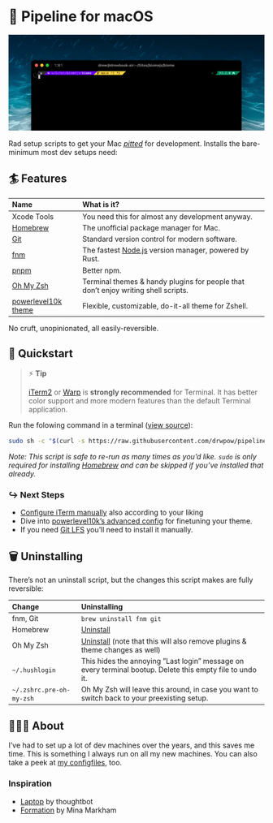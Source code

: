 # 🌊 Pipeline for macOS

![pipeline](./pipeline.png)

Rad setup scripts to get your Mac [_pitted_](https://youtu.be/Y5ckCAUVOn0?si=puIdT-Yu3xuY1mZK) for development. Installs the bare-minimum most dev setups need:

## 🏄 Features

| Name                                                            | What is it?                                                                        |
| :-------------------------------------------------------------- | :--------------------------------------------------------------------------------- |
| Xcode Tools                                                     | You need this for almost any development anyway.                                   |
| [Homebrew](https://brew.sh/)                                    | The unofficial package manager for Mac.                                            |
| [Git](https://git-scm.com/)                                     | Standard version control for modern software.                                      |
| [fnm](https://github.com/Schniz/fnm)                            | The fastest [Node.js](https://nodejs.org/en) version manager, powered by Rust.     |
| [pnpm](https://pnpm.io)                                         | Better npm.                                                                        |
| [Oh My Zsh](https://github.com/robbyrussell/oh-my-zsh)          | Terminal themes & handy plugins for people that don’t enjoy writing shell scripts. |
| [powerlevel10k theme](https://github.com/romkatv/powerlevel10k) | Flexible, customizable, do-it-all theme for Zshell.                                |

No cruft, unopinionated, all easily-reversible.

## 🚀 Quickstart

> ⚡ **Tip**
>
> [iTerm2](https://iterm2.com/) or [Warp](https://www.warp.dev/) is **strongly recommended** for Terminal. It has better color support and more modern features than the default Terminal application.

Run the folowing command in a terminal ([view source](https://github.com/drwpow/pipeline/blob/main/bin/pipeline)):

```sh
sudo sh -c "$(curl -s https://raw.githubusercontent.com/drwpow/pipeline/main/bin/pipeline)"
```

_Note: This script is safe to re-run as many times as you’d like. `sudo` is only required for installing [Homebrew](https://brew.sh/) and can be skipped if you’ve installed that already._

### ↪️ Next Steps

- [Configure iTerm manually](https://iterm2.com/documentation-preferences.html) also according to your liking
- Dive into [powerlevel10k’s advanced config](https://github.com/romkatv/powerlevel10k?tab=readme-ov-file#configuration) for finetuning your theme.
- If you need [Git LFS](https://github.com/git-lfs/git-lfs) you’ll need to install it manually.

## 🗑️ Uninstalling

There’s not an uninstall script, but the changes this script makes are fully reversible:

| Change                   | Uninstalling                                                                                                                                            |
| :----------------------- | :------------------------------------------------------------------------------------------------------------------------------------------------------ |
| fnm, Git                 | `brew uninstall fnm git`                                                                                                                                |
| Homebrew                 | [Uninstall](https://docs.brew.sh/FAQ#how-do-i-uninstall-homebrew)                                                                                       |
| Oh My Zsh                | [Uninstall](https://github.com/ohmyzsh/ohmyzsh/wiki/FAQ#how-do-i-uninstall-oh-my-zsh) (note that this will also remove plugins & theme changes as well) |
| `~/.hushlogin`           | This hides the annoying ”Last login” message on every terminal bootup. Delete this empty file to undo it.                                               |
| `~/.zshrc.pre-oh-my-zsh` | Oh My Zsh will leave this around, in case you want to switch back to your preexisting setup.                                                            |

## ️🤷🏻‍♂️ About

I’ve had to set up a lot of dev machines over the years, and this saves me time. This is something I always run on all my new machines. You can also take a peek at [my configfiles](https://github.com/drwpow/config), too.

### Inspiration

- [Laptop](https://github.com/thoughtbot/laptop) by thoughtbot
- [Formation](https://github.com/minamarkham/formation) by Mina Markham
